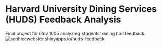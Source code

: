# Harvard University Dining Services (HUDS) Feedback Analysis
Final project for Gov 1005 analyzing students' dining hall feedback. <br>
![sophiecwebster.shinyapps.io/huds-feedback]("sophiecwebster.shinyapps.io/huds-feedback/")

